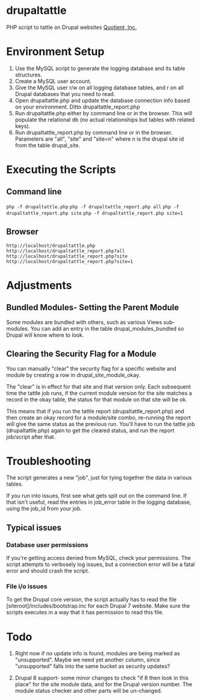 # drupaltattle
PHP script to tattle on Drupal websites
[Quotient, Inc.](http://www.quotient-inc.com)

# Environment Setup

1. Use the MySQL script to generate the logging database and its table structures.
2. Create a MySQL user account.
3. Give the MySQL user r/w on all logging database tables, and r on all Drupal databases that you need to read.
4. Open drupaltattle.php and update the database connection info based on your environment. Ditto drupaltattle_report.php
5. Run drupaltattle.php either by command line or in the browser. This will populate the relational db (no actual relationships but tables with related keys).
6. Run drupaltattle_report.php by command line or in the browser. Parameters are "all", "site" and "site=n" where n is the drupal site id from the table drupal_site.

# Executing the Scripts 
## Command line
```php -f drupaltattle.php```
```php -f drupaltattle_report.php all```
```php -f drupaltattle_report.php site```
```php -f drupaltattle_report.php site=1```
## Browser
```http://localhost/drupaltattle.php```
```http://localhost/drupaltattle_report.php?all```
```http://localhost/drupaltattle_report.php?site```
```http://localhost/drupaltattle_report.php?site=1```

# Adjustments
## Bundled Modules- Setting the Parent Module
Some modules are bundled with others, such as various Views sub-modules.
You can add an entry in the table drupal_modules_bundled so Drupal will know where to look.
## Clearing the Security Flag for a Module
You can manually "clear" the security flag for a specific website and module by creating a row in drupal_site_module_okay.

The "clear" is in effect for that site and that version only. Each subsequent time the tattle job runs, if the current module version for the site matches a record in the okay table, the status for that module on that site will be ok.

This means that if you run the tattle report (drupaltattle_report.php) and then create an okay record for a module/site combo, re-running the report will give the same status as the previous run. You'll have to run the tattle job (drupaltattle.php) again to get the cleared status, and run the report job/script after that.

# Troubleshooting
The script generates a new "job", just for tying together the data in various tables. 

If you run into issues, first see what gets spit out on the command line. If that isn't useful, read the entries in job_error table in the logging database, using the job_id from your job.
## Typical issues
### Database user permissions
If you're getting access denied from MySQL, check your permissions. The script attempts to verbosely log issues, but a connection error will be a fatal error and should crash the script.
### File i/o issues
To get the Drupal core version, the script actually has to read the file [siteroot]/includes/bootstrap.inc for each Drupal 7 website. Make sure the scripts executes in a way that it has permission to read this file.

# Todo
1. Right now if no update info is found, modules are being marked as "unsupported". Maybe we need yet another column, since "unsupported" falls into the same bucket as security updates?

2. Drupal 8 support- some minor changes to check "if 8 then look in this place" for the site module data, and for the Drupal version number. The module status checker and other parts will be un-changed.
